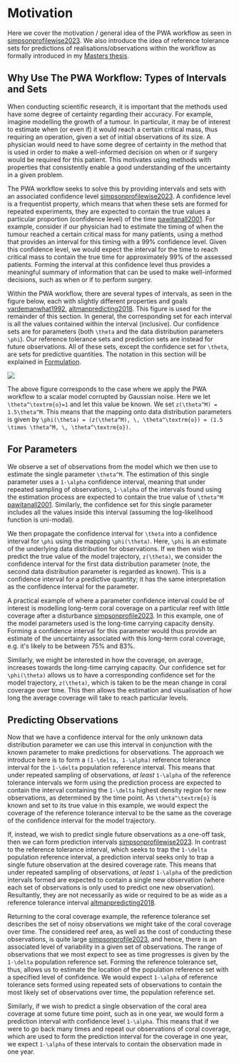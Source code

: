 # Motivation

Here we cover the motivation / general idea of the PWA workflow as seen in [simpsonprofilewise2023](@cite). We also introduce the idea of reference tolerance sets for predictions of realisations/observations within the workflow as formally introduced in my [Masters thesis](https://github.com/JoelTrent/UoA_MastersWorking).

## Why Use The PWA Workflow: Types of Intervals and Sets

When conducting scientific research, it is important that the methods used have some degree of certainty regarding their accuracy. For example,  imagine modelling the growth of a tumour. In particular, it may be of interest to estimate when (or even if) it would reach a certain critical mass, thus requiring an operation, given a set of initial observations of its size. A physician would need to have some degree of certainty in the method that is used in order to make a well-informed decision on when or if surgery would be required for this patient. This motivates using methods with properties that consistently enable a good understanding of the uncertainty in a given problem.

The PWA workflow seeks to solve this by providing intervals and sets with an associated confidence level [simpsonprofilewise2023](@cite). A confidence level is a frequentist property, which means that when these sets are formed for repeated experiments, they are expected to contain the true values a particular proportion (confidence level) of the time [pawitanall2001](@cite). For example, consider if our physician had to estimate the timing of when the tumour reached a certain critical mass for many patients, using a method that provides an interval for this timing with a 99% confidence level. Given this confidence level, we would expect the interval for the time to reach critical mass to contain the true time for approximately 99% of the assessed patients. Forming the interval at this confidence level thus provides a meaningful summary of information that can be used to make well-informed decisions, such as when or if to perform surgery.

Within the PWA workflow, there are several types of intervals, as seen in the figure below, each with slightly different properties and goals [vardemanwhat1992](@cite), [altmanpredicting2018](@cite). This figure is used for the remainder of this section. In general, the corresponding set for each interval is all the values contained within the interval (inclusive). Our confidence sets are for parameters (both ``\theta`` and the data distribution parameters ``\phi``). Our reference tolerance sets and prediction sets are instead for future observations. All of these sets, except the confidence set for ``\theta``, are sets for predictive quantities. The notation in this section will be explained in [Formulation](@ref).

![](../assets/figures/motivation/types-of-intervals.png)

The above figure corresponds to the case where we apply the PWA workflow to a scalar model corrupted by Gaussian noise. Here we let ``\theta^\textrm{o}=1`` and let this value be known. We set ``z(\theta^M) = 1.5\theta^M``. This means that the mapping onto data distribution parameters is given by ``\phi(\theta) = (z(\theta^M), \, \theta^\textrm{o}) = (1.5 \times \theta^M, \, \theta^\textrm{o})``. 

## For Parameters

We observe a set of observations from the model which we then use to estimate the single parameter ``\theta^M``. The estimation of this single parameter uses a ``1-\alpha`` confidence interval, meaning that under repeated sampling of observations, ``1-\alpha`` of the intervals found using the estimation process are expected to contain the true value of ``\theta^M`` [pawitanall2001](@cite). Similarly, the confidence set for this single parameter includes all the values inside this interval (assuming the log-likelihood function is uni-modal). 

We then propagate the confidence interval for ``\theta`` into a confidence interval for ``\phi`` using the mapping ``\phi(\theta)``. Here, ``\phi`` is an estimate of the underlying data distribution for observations. If we then wish to predict the true value of the model trajectory, ``z(\theta)``, we consider the confidence interval for the first data distribution parameter (note, the second data distribution parameter is regarded as known). This is a confidence interval for a predictive quantity; it has the same interpretation as the confidence interval for the parameter. 

A practical example of where a parameter confidence interval could be of interest is modelling long-term coral coverage on a particular reef with little coverage after a disturbance [simpsonprofile2023](@cite). In this example, one of the model parameters used is the long-time carrying capacity density. Forming a confidence interval for this parameter would thus provide an estimate of the uncertainty associated with this long-term coral coverage, e.g. it's likely to be between 75% and 83%.

Similarly, we might be interested in how the coverage, on average, increases towards the long-time carrying capacity. Our confidence set for ``\phi(\theta)`` allows us to have a corresponding confidence set for the model trajectory, ``z(\theta)``, which is taken to be the mean change in coral coverage over time. This then allows the estimation and visualisation of how long the average coverage will take to reach particular levels.

## Predicting Observations

Now that we have a confidence interval for the only unknown data distribution parameter we can use this interval in conjunction with the known parameter to make predictions for observations. The approach we introduce here is to form a ``(1-\delta, 1-\alpha)`` reference tolerance interval for the ``1-\delta`` population reference interval. This means that under repeated sampling of observations, *at least* ``1-\alpha`` of the reference tolerance intervals we form using the prediction process are expected to contain the interval containing the ``1-\delta`` highest density region for new observations, as determined by the time point. As ``\theta^\textrm{o}`` is known and set to its true value in this example, we would expect the coverage of the reference tolerance interval to be the same as the coverage of the confidence interval for the model trajectory.

If, instead, we wish to predict single future observations as a one-off task, then we can form prediction intervals [simpsonprofilewise2023](@cite). In contrast to the reference tolerance interval, which seeks to trap the ``1-\delta`` population reference interval, a prediction interval seeks only to trap a single future observation at the desired coverage rate. This means that under repeated sampling of observations, *at least* ``1-\alpha`` of the prediction intervals formed are expected to contain a single new observation (where each set of observations is only used to predict one new observation). Resultantly, they are not necessarily as wide or required to be as wide as a reference tolerance interval [altmanpredicting2018](@cite).

Returning to the coral coverage example, the reference tolerance set describes the set of noisy observations we might take of the coral coverage over time. The considered reef area, as well as the cost of conducting these observations, is quite large [simpsonprofile2023](@cite), and hence, there is an associated level of variability in a given set of observations. The range of observations that we most expect to see as time progresses is given by the ``1-\delta`` population reference set. Forming the reference tolerance set, thus, allows us to estimate the location of the population reference set with a specified level of confidence. We would expect ``1-\alpha`` of reference tolerance sets formed using repeated sets of observations to contain the most likely set of observations over time, the population reference set.

Similarly, if we wish to predict a single observation of the coral area coverage at some future time point, such as in one year, we would form a prediction interval with confidence level ``1-\alpha``. This means that if we were to go back many times and repeat our observations of coral coverage, which are used to form the prediction interval for the coverage in one year, we expect ``1-\alpha`` of these intervals to contain the observation made in one year.

